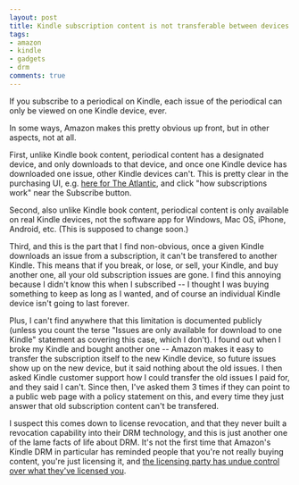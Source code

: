 ```yaml
---
layout: post
title: Kindle subscription content is not transferable between devices
tags:
- amazon
- kindle
- gadgets
- drm
comments: true
---
```

If you subscribe to a periodical on Kindle, each issue of the periodical can
only be viewed on one Kindle device, ever.

In some ways, Amazon makes this pretty obvious up front, but in other aspects,
not at all.

First, unlike Kindle book content, periodical content has a designated device,
and only downloads to that device, and once one Kindle device has downloaded
one issue, other Kindle devices can't. This is pretty clear in the purchasing
UI, e.g. [here for The Atlantic](http://www.amazon.com/The-Atlantic/dp/B000IMVNQU), and click "how subscriptions work" near the Subscribe button.

Second, also unlike Kindle book content, periodical content is only available
on real Kindle devices, not the software app for Windows, Mac OS, iPhone,
Android, etc. (This is supposed to change soon.)

Third, and this is the part that I find non-obvious, once a given Kindle
downloads an issue from a subscription, it can't be transfered to another
Kindle. This means that if you break, or lose, or sell, your Kindle, and buy
another one, all your old subscription issues are gone. I find this annoying
because I didn't know this when I subscribed -- I thought I was buying
something to keep as long as I wanted, and of course an individual Kindle
device isn't going to last forever.

Plus, I can't find anywhere that this limitation is documented publicly
(unless you count the terse "Issues are only available for download to one
Kindle" statement as covering this case, which I don't). I found out when I
broke my Kindle and bought another one -- Amazon makes it easy to transfer the
subscription itself to the new Kindle device, so future issues show up on the
new device, but it said nothing about the old issues. I then asked Kindle
customer support how I could transfer the old issues I paid for, and they said
I can't. Since then, I've asked them 3 times if they can point to a public web
page with a policy statement on this, and every time they just answer that old
subscription content can't be transfered.

I suspect this comes down to license revocation, and that they never built a
revocation capability into their DRM technology, and this is just another one
of the lame facts of life about DRM. It's not the first time that Amazon's
Kindle DRM in particular has reminded people that you're not really buying
content, you're just licensing it, and [the licensing party has undue control over what they've licensed you](http://www.informationweekcom/news/personal_tech/drm/showArticle.jhtml?articleID=218501227).
